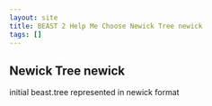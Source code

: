 ```yaml
---
layout: site
title: BEAST 2 Help Me Choose Newick Tree newick
tags: []
---
```


## Newick Tree newick

initial beast.tree represented in newick format
